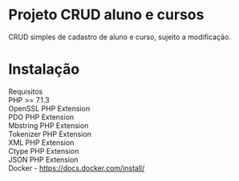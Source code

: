 # Projeto CRUD aluno e cursos

CRUD simples de cadastro de aluno e curso, sujeito a modificação.

# Instalação
Requisitos <br>
PHP >= 7.1.3 <br>
OpenSSL PHP Extension <br>
PDO PHP Extension <br>
Mbstring PHP Extension <br>
Tokenizer PHP Extension <br>
XML PHP Extension <br>
Ctype PHP Extension <br>
JSON PHP Extension <br>
Docker - https://docs.docker.com/install/

